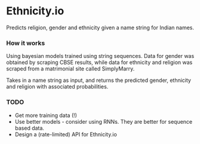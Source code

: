 # Ethnicity.io
Predicts religion, gender and ethnicity given a name string for Indian names.

### How it works
Using bayesian models trained using string sequences. Data for gender was obtained by scraping CBSE results, while data for ethnicity and religion was scraped from a matrimonial site called SimplyMarry.

Takes in a name string as input, and returns the predicted gender, ethnicity and religion with associated probabilities.

### TODO
- Get more training data (!)
- Use better models - consider using RNNs. They are better for sequence based data.
- Design a (rate-limited) API for Ethnicity.io
